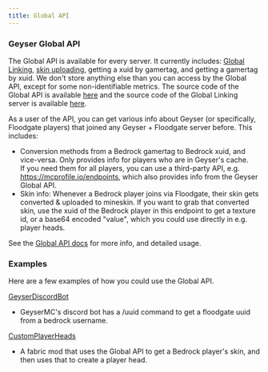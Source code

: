 ```yaml
---
title: Global API
---
```


### Geyser Global API
The Global API is available for every server. It currently includes: [Global Linking](/floodgate/linking/#what-is-global-linking), [skin uploading](/floodgate/features/#what-is-skin-uploading), getting a xuid by gamertag, and getting a gamertag by xuid.
We don't store anything else than you can access by the Global API, except for some non-identifiable metrics. The source code of the Global API is available [here](https://github.com/GeyserMC/global_api) and the source code of the Global Linking server is available [here](https://github.com/GeyserMC/GlobalLinkServer).

As a user of the API, you can get various info about Geyser (or specifically, Floodgate players) that joined any Geyser + Floodgate server before. This includes:
- Conversion methods from a Bedrock gamertag to Bedrock xuid, and vice-versa. Only provides info for players who are in Geyser's cache.   
  If you need them for all players, you can use a third-party API, e.g. https://mcprofile.io/endpoints, which also provides info from the Geyser Global API.
- Skin info: Whenever a Bedrock player joins via Floodgate, their skin gets converted & uploaded to mineskin. If you want to grab that converted skin, use the xuid of the Bedrock player in this endpoint to get a texture id, or a base64 encoded "value", which you could use directly in e.g. player heads.

See the [Global API docs](https://api.geysermc.org/docs) for more info, and detailed usage.

### Examples
Here are a few examples of how you could use the Global API.   

[GeyserDiscordBot](https://github.com/GeyserMC/GeyserDiscordBot/blob/master/src/main/java/org/geysermc/discordbot/commands/FloodgateUuidCommand.java) 
- GeyserMC's discord bot has a /uuid command to get a floodgate uuid from a bedrock username.   

[CustomPlayerHeads](https://github.com/onebeastchris/customplayerheads/blob/master/src/main/java/net/onebeastofchris/customplayerheads/utils/PlayerUtils.java#L54-L72)
- A fabric mod that uses the Global API to get a Bedrock player's skin, and then uses that to create a player head.
